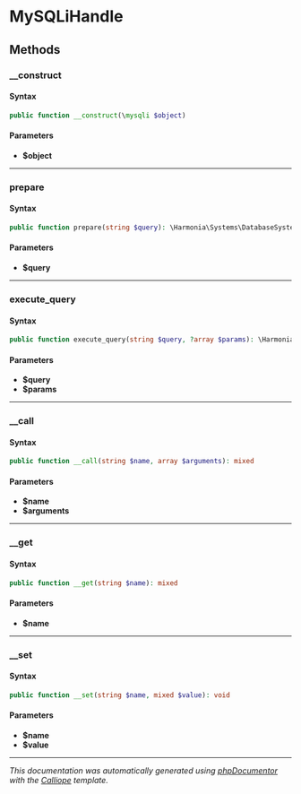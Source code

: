 # MySQLiHandle

## Methods

### __construct

#### Syntax

```php
public function __construct(\mysqli $object)
```

#### Parameters

- **$object**

---

### prepare

#### Syntax

```php
public function prepare(string $query): \Harmonia\Systems\DatabaseSystem\Proxies\MySQLiStatement|false
```

#### Parameters

- **$query**

---

### execute_query

#### Syntax

```php
public function execute_query(string $query, ?array $params): \Harmonia\Systems\DatabaseSystem\Proxies\MySQLiResult|bool
```

#### Parameters

- **$query**
- **$params**

---

### __call

#### Syntax

```php
public function __call(string $name, array $arguments): mixed
```

#### Parameters

- **$name**
- **$arguments**

---

### __get

#### Syntax

```php
public function __get(string $name): mixed
```

#### Parameters

- **$name**

---

### __set

#### Syntax

```php
public function __set(string $name, mixed $value): void
```

#### Parameters

- **$name**
- **$value**

---

*This documentation was automatically generated using [phpDocumentor](http://www.phpdoc.org/) with the [Calliope](https://github.com/DaphneWebFramework/Calliope) template.*
